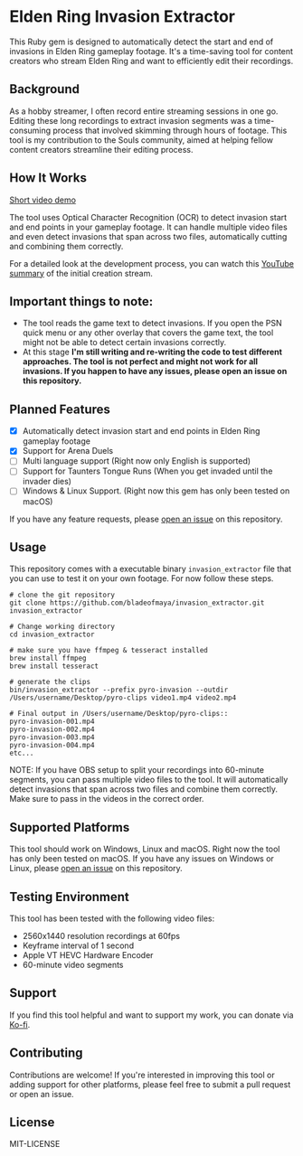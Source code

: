 # Elden Ring Invasion Extractor
This Ruby gem is designed to automatically detect the start and end of invasions in Elden Ring gameplay footage. It's a time-saving tool for content creators who stream Elden Ring and want to efficiently edit their recordings.

## Background
As a hobby streamer, I often record entire streaming sessions in one go. Editing these long recordings to extract invasion segments was a time-consuming process that involved skimming through hours of footage. This tool is my contribution to the Souls community, aimed at helping fellow content creators streamline their editing process.

## How It Works
[Short video demo](https://www.youtube.com/watch?v=-G9ARNrhMOI)

The tool uses Optical Character Recognition (OCR) to detect invasion start and end points in your gameplay footage. It can handle multiple video files and even detect invasions that span across two files, automatically cutting and combining them correctly.

For a detailed look at the development process, you can watch this [YouTube summary](https://www.youtube.com/watch?v=ZAWuatbjIuc) of the initial creation stream.

## Important things to note:
- The tool reads the game text to detect invasions. If you open the PSN quick menu or any other overlay that covers the game text, the tool might not be able to detect certain invasions correctly.
- At this stage **I'm still writing and re-writing the code to test different approaches. The tool is not perfect and might not work for all invasions. If you happen to have any issues, please open an issue on this repository.**

## Planned Features
- [x] Automatically detect invasion start and end points in Elden Ring gameplay footage
- [x] Support for Arena Duels
- [ ] Multi language support (Right now only English is supported)
- [ ] Support for Taunters Tongue Runs (When you get invaded until the invader dies)
- [ ] Windows & Linux Support. (Right now this gem has only been tested on macOS)

If you have any feature requests, please [open an issue](https://github.com/bladeofmaya/invasion_extractor/issues) on this repository.

## Usage
This repository comes with a executable binary `invasion_extractor` file that you can use to test it on your own footage. For now follow these steps.

```
# clone the git repository
git clone https://github.com/bladeofmaya/invasion_extractor.git invasion_extractor

# Change working directory
cd invasion_extractor

# make sure you have ffmpeg & tesseract installed
brew install ffmpeg
brew install tesseract

# generate the clips
bin/invasion_extractor --prefix pyro-invasion --outdir /Users/username/Desktop/pyro-clips video1.mp4 video2.mp4

# Final output in /Users/username/Desktop/pyro-clips::
pyro-invasion-001.mp4
pyro-invasion-002.mp4
pyro-invasion-003.mp4
pyro-invasion-004.mp4
etc...

```

NOTE: If you have OBS setup to split your recordings into 60-minute segments, you can pass multiple video files to the tool. It will automatically detect invasions that span across two files and combine them correctly. Make sure to pass in the videos in the correct order.

## Supported Platforms
This tool should work on Windows, Linux and macOS. Right now the tool has only been tested on macOS. If you have any issues on Windows or Linux, please [open an issue](https://github.com/bladeofmaya/invasion_extractor/issues) on this repository.

## Testing Environment
This tool has been tested with the following video files:
- 2560x1440 resolution recordings at 60fps
- Keyframe interval of 1 second
- Apple VT HEVC Hardware Encoder
- 60-minute video segments

## Support
If you find this tool helpful and want to support my work, you can donate via [Ko-fi](https://ko-fi.com/bladeofmaya).

## Contributing
Contributions are welcome! If you're interested in improving this tool or adding support for other platforms, please feel free to submit a pull request or open an issue.

## License
MIT-LICENSE

